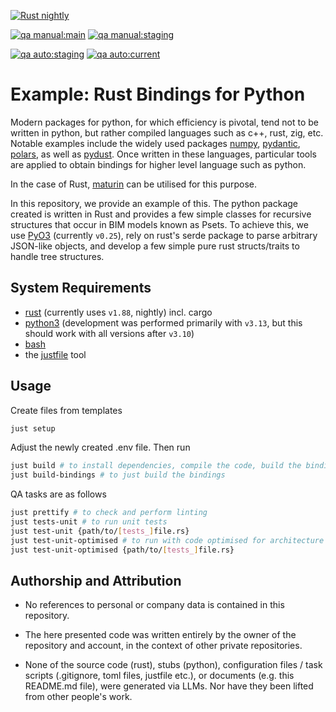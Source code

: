 [![Rust nightly](https://img.shields.io/badge/Rust-Nightly-informational?logo=rust)](https://www.rust-lang.org)

[![qa manual:main](https://github.com/noprd/example-rust-bindings/actions/workflows/manual.yaml/badge.svg?branch=main)](https://github.com/noprd/example-rust-bindings/actions/workflows/manual.yaml)
[![qa manual:staging](https://github.com/noprd/example-rust-bindings/actions/workflows/manual.yaml/badge.svg?branch=staging)](https://github.com/noprd/example-rust-bindings/actions/workflows/manual.yaml)

[![qa auto:staging](https://github.com/noprd/example-rust-bindings/actions/workflows/auto.yaml/badge.svg?branch=staging)](https://github.com/noprd/example-rust-bindings/actions/workflows/auto.yaml)
[![qa auto:current](https://github.com/noprd/example-rust-bindings/actions/workflows/auto.yaml/badge.svg)](https://github.com/noprd/example-rust-bindings/actions/workflows/auto.yaml)

# Example: Rust Bindings for Python #

Modern packages for python, for which efficiency is pivotal,
tend not to be written in python, but rather compiled languages such as c++, rust, zig, etc.
Notable examples include the widely used packages
[numpy](https://numpy.org),
[pydantic](https://docs.pydantic.dev),
[polars](https://docs.pola.rs/api/python/stable/reference/index.html),
as well as
[pydust](https://pydust.fulcrum.so).
Once written in these languages, particular tools are applied to obtain bindings
for higher level language such as python.

In the case of Rust, [maturin](https://www.maturin.rs) can be utilised for this purpose.

In this repository, we provide an example of this.
The python package created is written in Rust and provides a few simple classes
for recursive structures that occur in BIM models known as Psets.
To achieve this, we use [PyO3](https://pyo3.rs) (currently `v0.25`),
rely on rust's serde package to parse arbitrary JSON-like objects,
and develop a few simple pure rust structs/traits to handle tree structures.

## System Requirements ##

- [rust](https://www.rust-lang.org) (currently uses `v1.88`, nightly) incl. cargo
- [python3](https://www.python.org) (development was performed primarily with `v3.13`, but this should work with all versions after `v3.10`)
- [bash](https://gitforwindows.org)
- the [justfile](https://github.com/casey/just?tab=readme-ov-file#installation) tool

## Usage ##

Create files from templates

```bash
just setup
```

Adjust the newly created .env file.
Then run

```bash
just build # to install dependencies, compile the code, build the bindings
just build-bindings # to just build the bindings
```

QA tasks are as follows

```bash
just prettify # to check and perform linting
just tests-unit # to run unit tests
just test-unit {path/to/[tests_]file.rs}
just test-unit-optimised # to run with code optimised for architecture set in .env
just test-unit-optimised {path/to/[tests_]file.rs}
```

## Authorship and Attribution ##

- No references to personal or company data is contained in this repository.

- The here presented code was written entirely by
  the owner of the repository and account,
  in the context of other private repositories.

- None of the source code (rust), stubs (python),
  configuration files / task scripts (.gitignore, toml files, justfile etc.),
  or documents (e.g. this README.md file),
  were generated via LLMs.
  Nor have they been lifted from other people's work.

